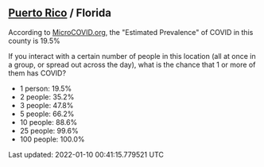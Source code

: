 
## [Puerto Rico](/united-states/puerto-rico) / Florida

According to [MicroCOVID.org](http://microcovid.org),
the "Estimated Prevalence" of COVID in this county is 19.5%

If you interact with a certain number of people in this location
(all at once in a group, or spread out across the day), what is the chance that
1 or more of them has COVID?

- 1 person: 19.5%
- 2 people: 35.2%
- 3 people: 47.8%
- 5 people: 66.2%
- 10 people: 88.6%
- 25 people: 99.6%
- 100 people: 100.0%

Last updated: 2022-01-10 00:41:15.779521 UTC
